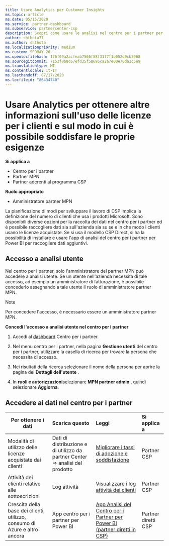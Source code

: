 ```yaml
---
title: Usare Analytics per Customer Insights
ms.topic: article
ms.date: 05/15/2020
ms.service: partner-dashboard
ms.subservice: partnercenter-csp
description: Scopri come usare le analisi nel centro per i partner per comprendere meglio il tuo business e come i tuoi clienti usano le licenze acquistate.
author: shthota77
ms.author: shthota
ms.localizationpriority: medium
ms.custom: SEOMAY.20
ms.openlocfilehash: 176f09a2acfeab7566f58f3177f1b052d9cb5968
ms.sourcegitcommit: 7153f0b8c67efd35f58695ca2a7e00e70da1c5e9
ms.translationtype: MT
ms.contentlocale: it-IT
ms.lasthandoff: 07/17/2020
ms.locfileid: "86434740"
---
```

# <a name="use-analytics-to-learn-more-about-customer-license-use-and-how-you-can-help-meet-their-needs"></a>Usare Analytics per ottenere altre informazioni sull'uso delle licenze per i clienti e sul modo in cui è possibile soddisfare le proprie esigenze

**Si applica a**

- Centro per i partner
- Partner MPN
- Partner aderenti al programma CSP

**Ruolo appropriato**

- Amministratore partner MPN

La pianificazione di modi per sviluppare il lavoro di CSP implica la definizione del numero di clienti che usa i prodotti Microsoft. Sono disponibili diverse opzioni per la raccolta dei dati nel centro per i partner ed è possibile raccogliere dati sia sull'azienda sia su se e in che modo i clienti usano le licenze acquistate. Se si usa il modello CSP Direct, si ha la possibilità di installare e usare l'app di analisi del centro per i partner per Power BI per raccogliere dati aggiuntivi.

## <a name="access-to-user-analytics"></a>Accesso a analisi utente

Nel centro per i partner, solo l'amministratore del partner MPN può accedere a analisi utente. Se un utente nell'azienda necessita di tale accesso, ad esempio un amministratore di fatturazione, è possibile concederlo assegnando a tale utente il ruolo di amministratore partner MPN.

>[!NOTE] 
>Per concedere l'accesso, è necessario essere un amministratore partner MPN.

**Concedi l'accesso a analisi utente nel centro per i partner** 

1. Accedi al [dashboard](https://partner.microsoft.com/dashboard) Centro per i partner.

2. Nel menu centro per i partner, nella pagina **Gestione utenti** del centro per i partner, utilizzare la casella di ricerca per trovare la persona che necessita di accesso.
2.  Nei risultati della ricerca selezionare il nome della persona per aprire la pagina dei **Dettagli dell'utente** .
3.  In **ruoli e autorizzazioni**selezionare **MPN partner admin** , quindi selezionare **Aggiorna**.

 
## <a name="access-data-in-partner-center"></a>Accedere ai dati nel centro per i partner

|**Per ottenere i dati**   |**Scarica questo**   |**Leggi**   | **Si applica a**    |
|---------------------|:-----------------------|:---------------|:--------------|
|Modalità di utilizzo delle licenze acquistate dai clienti   |Dati di distribuzione e di utilizzo da partner Center => analisi del prodotto   |[Migliorare i tassi di adozione e soddisfazione](increasing-adoption-and-satisfaction.md)|Partner CSP|
|Attività dei clienti relative alle sottoscrizioni   |Log attività   |[Visualizzare i log attività dei clienti](activity-logs.md)|Partner CSP   |
|Crescita della base dei clienti, utilizzo, consumo di Azure e altro ancora   |App centro per i partner per Power BI   |[App Analisi del Centro per i Partner per Power BI (partner diretti in CSP)](power-bi-app-for-direct-partners.md)|Partner diretti CSP|






